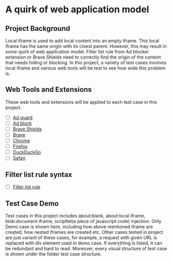 # A quirk of web application model



## Project Background
Local iframe is used to add local content into an empty iframe. This local iframe has the same origin with its cloest parent.
However, this may result in some quirk of web application model. Filter list rule from Ad blocker extension or Brave Shields
need to correctly find the origin of the content that needs hiding or blocking. In this project, a variety of test cases
involves local iframe and various web tools wlll be test to see how wide this problem is.



## Web Tools and Extensions
These web tools and extensions will be applied to each test case in this project.
- [ ] [Ad guard](https://adguard.com/en/welcome.html)
- [ ] [Ad block](https://getadblock.com/en/)
- [ ] [Brave Shields](https://brave.com/shields/)
- [ ] [Brave](https://brave.com/zh/)
- [ ] [Chrome](https://www.google.com/chrome/)
- [ ] [Firefox](https://www.mozilla.org/en-US/firefox/new/)
- [ ] [DuckDuckGo](https://duckduckgo.com/)
- [ ] [Safari](https://www.apple.com/safari/)
## Filter list rule syntax
- [ ] [Filter list rule](https://adguard.com/kb/general/ad-filtering/create-own-filters/)
## Test Case Demo
Test cases in this project includes about:blank, about:local iframe, blob:document iframe, scriptlet(a piece of javascript code) injection.
Only Demo case is shown here, including how above mentioned iframe are created, how nested iframes are created etc.
Other cases tested in project are just variant of these cases,
for example, a request with given URL is replaced with div element used in demo case.
If everything is listed, it can be redundant and hard to read. 
Moreover, every visual structure of test case is shown under the folder test case structure. 






